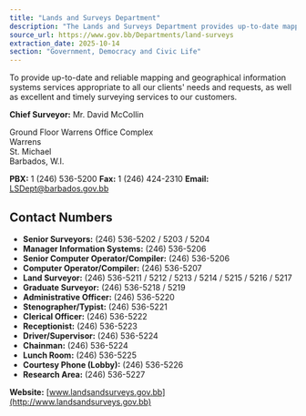 ```yaml
---
title: "Lands and Surveys Department"
description: "The Lands and Surveys Department provides up-to-date mapping, GIS, and surveying services, led by Chief Surveyor Mr. David McCollin, and offers various contact options for its personnel."
source_url: https://www.gov.bb/Departments/land-surveys
extraction_date: 2025-10-14
section: "Government, Democracy and Civic Life"
---
```

To provide up-to-date and reliable mapping and geographical information systems services appropriate to all our clients' needs and requests, as well as excellent and timely surveying services to our customers.

**Chief Surveyor:** Mr. David McCollin

Ground Floor Warrens Office Complex  
Warrens  
St. Michael  
Barbados, W.I.

**PBX:** 1 (246) 536-5200
**Fax:** 1 (246) 424-2310
**Email:** [LSDept@barbados.gov.bb](http://LSDept@barbados.gov.bb)

## Contact Numbers

*   **Senior Surveyors:** (246) 536-5202 / 5203 / 5204
*   **Manager Information Systems:** (246) 536-5206
*   **Senior Computer Operator/Compiler:** (246) 536-5206
*   **Computer Operator/Compiler:** (246) 536-5207
*   **Land Surveyor:** (246) 536-5211 / 5212 / 5213 / 5214 / 5215 / 5216 / 5217
*   **Graduate Surveyor:** (246) 536-5218 / 5219
*   **Administrative Officer:** (246) 536-5220
*   **Stenographer/Typist:** (246) 536-5221
*   **Clerical Officer:** (246) 536-5222
*   **Receptionist:** (246) 536-5223
*   **Driver/Supervisor:** (246) 536-5224
*   **Chainman:** (246) 536-5224
*   **Lunch Room:** (246) 536-5225
*   **Courtesy Phone (Lobby):** (246) 536-5226
*   **Research Area:** (246) 536-5227

**Website:** [www.landsandsurveys.gov.bb](http://www.landsandsurveys.gov.bb)
```